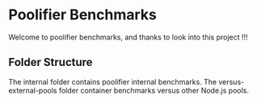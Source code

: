 # Poolifier Benchmarks

Welcome to poolifier benchmarks, and thanks to look into this project !!!

## Folder Structure

The internal folder contains poolifier internal benchmarks.
The versus-external-pools folder container benchmarks versus other Node.js pools.  
